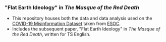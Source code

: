 ### "Flat Earth Ideology" in *The Masque of the Red Death*

- This repository houses both the data and data analysis used on the [COVID-19 Misinformation Dataset](https://drive.google.com/file/d/1i-86e4Yz9xB8q2gWN_xBb9FxB4xRfm-V/view) taken from [ESOC](https://esoc.princeton.edu/publications/esoc-covid-19-misinformation-dataset).
- Includes the subsequent paper, "Flat Earth Ideology" in *The Masque of the Red Death*, written for TS English.
